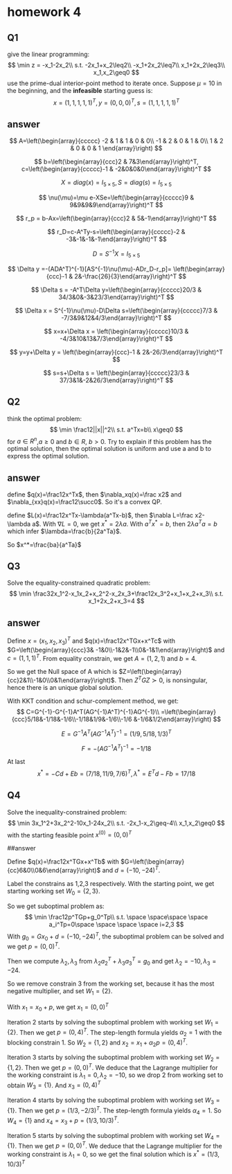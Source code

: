 # homework 4

## Q1

give the linear programming:
$$
\min z = -x_1-2x_2\\
s.t. -2x_1+x_2\leq2\\
-x_1+2x_2\leq7\\
x_1+2x_2\leq3\\
x_1,x_2\geq0
$$
use the prime-dual interior-point method to iterate once. Suppose $\mu=10$ in the beginning, and the **infeasible** starting guess is:
$$
x = (1,1,1,1,1)^T,y=(0,0,0)^T,s=(1,1,1,1,1)^T
$$

## answer

$$
A=\left(\begin{array}{ccccc}
-2 & 1 & 1 & 0 & 0\\
-1 & 2 & 0 & 1 & 0\\
1 & 2 & 0 & 0 & 1
\end{array}\right)
$$

$$
b=\left(\begin{array}{ccc}2 & 7&3\end{array}\right)^T, 
c=\left(\begin{array}{ccccc}-1 & -2&0&0&0\end{array}\right)^T
$$

$$
X=diag(x)=I_{5\times5}, S=diag(s)=I_{5\times5}
$$

$$
\nu(\mu)=\mu e-XSe=\left(\begin{array}{ccccc}9 & 9&9&9&9\end{array}\right)^T
$$

$$
r_p = b-Ax=\left(\begin{array}{ccc}2 & 5&-1\end{array}\right)^T
$$

$$
r_D=c-A^Ty-s=\left(\begin{array}{ccccc}-2 & -3&-1&-1&-1\end{array}\right)^T
$$

$$
D=S^{-1}X=I_{5\times5}
$$

$$
\Delta y =-(ADA^T)^{-1}[AS^{-1}\nu(\mu)-ADr_D-r_p]=
\left(\begin{array}{ccc}-1 & 2&-\frac{26}{3}\end{array}\right)^T
$$

$$
\Delta s = -A^T\Delta y=\left(\begin{array}{ccccc}20/3 & 34/3&0&-3&23/3\end{array}\right)^T
$$

$$
\Delta x = S^{-1}\nu(\mu)-D\Delta s=\left(\begin{array}{ccccc}7/3 & -7/3&9&12&4/3\end{array}\right)^T
$$

$$
x=x+\Delta x = \left(\begin{array}{ccccc}10/3 & -4/3&10&13&7/3\end{array}\right)^T
$$

$$
y=y+\Delta y = \left(\begin{array}{ccc}-1 & 2&-26/3\end{array}\right)^T
$$

$$
s=s+\Delta s = \left(\begin{array}{ccccc}23/3 & 37/3&1&-2&26/3\end{array}\right)^T
$$

## Q2

think the optimal problem:
$$
\min \frac12||x||^2\\
s.t. a^Tx=b\\
x\geq0
$$
for $a\in R^n$,$a\geq0$ and $b\in R$, $b>0$. Try to explain if this problem has the optimal solution, then the optimal solution is uniform and use a and b to express the optimal solution.

## answer

define $q(x)=\frac12x^Tx$, then $\nabla_xq(x)=\frac x2$ and $\nabla_{xx}q(x)=\frac12\succ0$. So it's a convex QP.

define $L(x)=\frac12x^Tx-\lambda(a^Tx-b)$, then $\nabla L=\frac x2-\lambda a$. With $\nabla L=0$, we get $x^*=2\lambda a$. With $a^Tx^*=b$, then $2\lambda a^Ta=b$ which infer $\lambda=\frac{b}{2a^Ta}$.

So $x^*=\frac{ba}{a^Ta}$

## Q3

Solve the equality-constrained quadratic problem:
$$
\min \frac32x_1^2-x_1x_2+x_2^2-x_2x_3+\frac12x_3^2+x_1+x_2+x_3\\
s.t. x_1+2x_2+x_3=4
$$

## answer

Define $x = (x_1,x_2,x_3)^T$ and $q(x)=\frac12x^TGx+x^Tc$ with $G=\left(\begin{array}{ccc}3& -1&0\\-1&2&-1\\0&-1&1\end{array}\right)$ and $c=(1,1,1)^T$. From equality constrain, we get $A=(1,2,1)$ and $b=4$.

So we get the Null space of A which is $Z=\left(\begin{array}{cc}2&1\\-1&0\\0&1\end{array}\right)$. Then $Z^TGZ\succ 0$, is nonsingular, hence there is an unique global solution.

With KKT condition and schur-complement method, we get:
$$
C=G^{-1}-G^{-1}A^T(AG^{-1}A^T)^{-1}AG^{-1}\\
=\left(\begin{array}{ccc}5/18&-1/18&-1/6\\-1/18&1/9&-1/6\\-1/6 &-1/6&1/2\end{array}\right)
$$

$$
E=G^{-1}A^T(AG^{-1}A^T)^{-1}=\left(1/9,5/18,1/3\right)^T
$$

$$
F = -(AG^{-1}A^T)^{-1}=-1/18
$$

At last
$$
x^*=-Cd+Eb=(7/18,11/9,7/6)^T,\lambda^*=E^Td-Fb=17/18
$$

## Q4

Solve the inequality-constrained problem:
$$
\min 3x_1^2+3x_2^2-10x_1-24x_2\\
s.t. -2x_1-x_2\geq-4\\
x_1,x_2\geq0
$$
with the starting feasible point $x^{(0)}=(0,0)^T$

##answer

Define $q(x)=\frac12x^TGx+x^Tb$ with $G=\left(\begin{array}{cc}6&0\\0&6\end{array}\right)$ and $d=(-10,-24)^T$.

Label the constrains as 1,2,3 respectively. With the starting point, we get starting working set $W_0=\{2,3\}$. 

So we get suboptimal problem as:
$$
\min \frac12p^TGp+g_0^Tp\\
s.t. \space \space\space \space a_i^Tp=0\space \space  \space \space i=2,3
$$
With $g_0=Gx_0+d=(-10,-24)^T$, the suboptimal problem can be solved and we get $p = (0,0)^T$.

Then we compute $\lambda_2,\lambda_3$ from $\lambda_ 2a_2^T+\lambda_3 a_3^T=g_0$ and get $\lambda_2=-10,\lambda_3=-24$.

So we remove constrain 3 from the working set, because it has the most negative multiplier, and set $W_1=\{2\}$.

With $x_1=x_0+p$, we get $x_1=(0,0)^T$

 Iteration 2 starts by solving the suboptimal problem with working set $W_1=\{2\}$. Then we get $p=(0,4)^T$. The step-length formula yields $\alpha_2=1$ with the blocking constrain 1. So $W_2=\{1,2\}$ and $x_2=x_1+\alpha_2p=(0,4)^T$.

Iteration 3 starts by solving the suboptimal problem with working set $W_2=\{1,2\}$. Then we get $p=(0,0)^T$. We deduce that the Lagrange multiplier for the working constraint is $\lambda_1=0,\lambda_2=-10$, so we drop 2 from working set to obtain $W_3=\{1\}$. And $x_3=(0,4)^T$ 

 Iteration 4 starts by solving the suboptimal problem with working set $W_3=\{1\}$. Then we get $p=(1/3,-2/3)^T$. The step-length formula yields $\alpha_4=1$. So $W_4=\{1\}$ and $x_4=x_3+p=(1/3,10/3)^T$.

Iteration 5 starts by solving the suboptimal problem with working set $W_4=\{1\}​$. Then we get $p=(0,0)^T​$. We deduce that the Lagrange multiplier for the working constraint is $\lambda_1=0​$, so we get the final solution which is $x^*=(1/3,10/3)^T​$